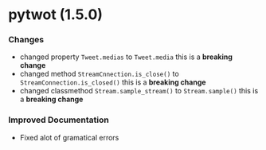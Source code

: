 # pytwot (1.5.0)

### Changes

- changed property `Tweet.medias` to `Tweet.media` this is a **breaking change**
- changed method `StreamCnnection.is_close()` to `StreamConnection.is_closed()` this is a **breaking change**
- changed classmethod `Stream.sample_stream()` to `Stream.sample()` this is a **breaking change** 


### Improved Documentation

- Fixed alot of gramatical errors
